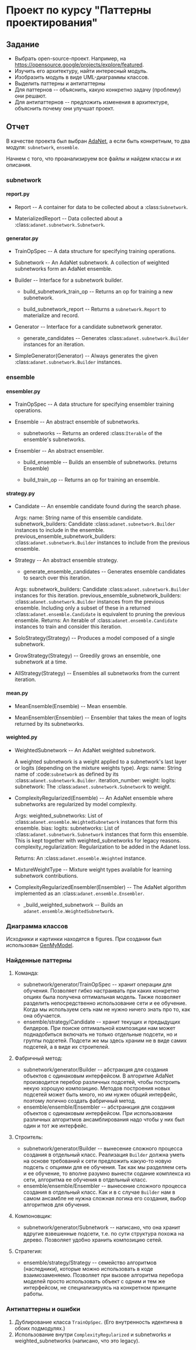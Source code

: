 # Проект по курсу "Паттерны проектирования"

## Задание

* Выбрать open-source-проект. Например, на https://opensource.google/projects/explore/featured.
* Изучить его архитектуру, найти интересный модуль.
* Изобразить модуль в виде UML-диаграммы классов.
* Выделить паттерны и антипаттерны
* Для паттернов -- объяснить, какую конкретно задачу (проблему) они решают.
* Для антипаттернов -- предложить изменения в архитектуре, объяснить почему они улучшат проект.

## Отчет

В качестве проекта был выбран [AdaNet](https://github.com/tensorflow/adanet), а если быть конкретным, то два модуля: `subnetwork`, `ensemble`.

Начнем с того, что проанализируем все файлы и найдем классы и их описания.

### subnetwork

#### report.py

* Report -- A container for data to be collected about a :class:`Subnetwork`.

* MaterializedReport -- Data collected about a :class:`adanet.subnetwork.Subnetwork`.

#### generator.py

* TrainOpSpec -- A data structure for specifying training operations.

* Subnetwork -- An AdaNet subnetwork. A collection of weighted subnetworks form an AdaNet ensemble.

* Builder -- Interface for a subnetwork builder.

    * build_subnetwork_train_op -- Returns an op for training a new subnetwork.

    * build_subnetwork_report -- Returns a `subnetwork.Report` to materialize and record.

* Generator -- Interface for a candidate subnetwork generator.

    * generate_candidates -- Generates :class:`adanet.subnetwork.Builder` instances for an iteration.

* SimpleGenerator(Generator) -- Always generates the given :class:`adanet.subnetwork.Builder` instances.

### ensemble

#### ensembler.py

* TrainOpSpec -- A data structure for specifying ensembler training operations.

* Ensemble -- An abstract ensemble of subnetworks.

    * subnetworks -- Returns an ordered :class:`Iterable` of the ensemble's subnetworks.

* Ensembler -- An abstract ensembler.

    * build_ensemble -- Builds an ensemble of subnetworks. (returns Ensemble)

    * build_train_op -- Returns an op for training an ensemble.

#### strategy.py

* Candidate -- An ensemble candidate found during the search phase.
    
  Args:
    name: String name of this ensemble candidate.
    subnetwork_builders: Candidate :class:`adanet.subnetwork.Builder` instances to include in the ensemble.
    previous_ensemble_subnetwork_builders: :class:`adanet.subnetwork.Builder` instances to include from the previous ensemble.

* Strategy -- An abstract ensemble strategy.

    * generate_ensemble_candidates -- Generates ensemble candidates to search over this iteration.

    Args:
      subnetwork_builders: Candidate :class:`adanet.subnetwork.Builder` instances for this iteration.
      previous_ensemble_subnetwork_builders: :class:`adanet.subnetwork.Builder` instances from the previous ensemble. Including only a subset of these in a returned :class:`adanet.ensemble.Candidate` is equivalent to
        pruning the previous ensemble.
    Returns:
      An iterable of :class:`adanet.ensemble.Candidate` instances to train and consider this iteration.

* SoloStrategy(Strategy) -- Produces a model composed of a single subnetwork.

* GrowStrategy(Strategy) -- Greedily grows an ensemble, one subnetwork at a time.

* AllStrategy(Strategy) -- Ensembles all subnetworks from the current iteration.


#### mean.py

* MeanEnsemble(Ensemble) -- Mean ensemble.

* MeanEnsembler(Ensembler) -- Ensembler that takes the mean of logits returned by its subnetworks.

#### weighted.py

* WeightedSubnetwork -- An AdaNet weighted subnetwork.

  A weighted subnetwork is a weight applied to a subnetwork's last layer or logits (depending on the mixture weights type).
  Args:
    name: String name of :code:`subnetwork` as defined by its :class:`adanet.subnetwork.Builder`.
    iteration_number: 
    weight: 
    logits:
    subnetwork: The :class:`adanet.subnetwork.Subnetwork` to weight.

* ComplexityRegularized(Ensemble) -- An AdaNet ensemble where subnetworks are regularized by model complexity.

  Args:
    weighted_subnetworks: List of :class:`adanet.ensemble.WeightedSubnetwork` instances that form this ensemble. 
    bias: 
    logits: 
    subnetworks: List of :class:`adanet.subnetwork.Subnetwork` instances that form this ensemble. This is kept together with weighted_subnetworks for legacy reasons.
    complexity_regularization: Regularization to be added in the Adanet loss.

  Returns:
    An :class:`adanet.ensemble.Weighted` instance.

* MixtureWeightType -- Mixture weight types available for learning subnetwork contributions.

* ComplexityRegularizedEnsembler(Ensembler) -- The AdaNet algorithm implemented as an :class:`adanet.ensemble.Ensembler`.
    
    *  \_build_weighted_subnetwork -- Builds an `adanet.ensemble.WeightedSubnetwork`.


### Диаграмма классов

Исходники и картинки находятся в figures. При создании был использован [GenMyModel](https://app.genmymodel.com).


### Найденные паттерны
1. Команда:
    * subnetwork/generator/TrainOpSpec -- хранит операции для обучения. Позволяет гибко настраивать при каких конкретно опциях была получена оптимальная модель. Также позволяет разделить непосредственно использование сети и ее обучение. Когда мы используем сеть нам не нужно ничего знать про то, как она обучается.
    * ensemble/strategy/Candidate -- хранит текущих и предыдущих билдеров. При поиске оптимальной композиции нам может поднадобиться включать не только отдельные подсети, но и группы подсетей. Подсети же мы здесь храним не в виде самих подсетей, а в виде их строителей.

2. Фабричный метод:
    * subnetwork/generator/Builder -- абстракция для создания объектов с одинаковым интерфейсом. В алгоритме AdaNet производится перебор различных подсетей, чтобы построить некую хорошую композицию. Методов построения новых подсетей может быть много, но им нужен общий интерфейс, поэтому логично создать фабричный метод.
    * ensemble/ensemble/Ensembler -- абстранкция для создания объектов с одинаковым интерфейсом. При использовании различных алгоритмов ансамблирования надо чтобы у них был один и тот же интерфейс.

3. Строитель:
    * subnetwork/generator/Builder -- вынесение сложного процесса создания в отдельный класс. Реализация `Builder` должна уметь на основе требований к сети предложить какую-то новую подсеть с опциями для ее обучения. Так как мы разделяем сеть и ее обучение, то вполне разумно вынести содание комплекса из сети, алгоритма ее обучения в отдельный класс.
    * ensemble/ensemble/Ensembler -- вынесение сложного процесса создания в отдельный класс. Как и в с случае `Builder` нам в самом ансамбле не нужна сложная логика его создания, выбор алгоритмов для обучения.

4. Компоновщик:
    * subnetwork/generator/Subnetwork -- написано, что она хранит вдругие взвешенные подсети, т.е. по сути структура похожа на дерево. Позволяет удобно хранить композицию сетей.

5. Стратегия:
    * ensemble/strategy/Strategy -- семейство алгоритмов (наследники), которые можно использовать в коде взаимозаменяемо. Позволяет при вызове алгоритма перебора моделей просто использовать объект с одним и тем же интерфейсом, не специализируясь на конкретном принципе работы.


### Антипаттерны и ошибки

1. Дублирование класса `TrainOpSpec`. (Его внутренность идентична в обоих подмодулях.)
2. Использование внутри `ComplexityRegularized` и subnetworks и weighted_subnetworks (написано, что это legacy).
